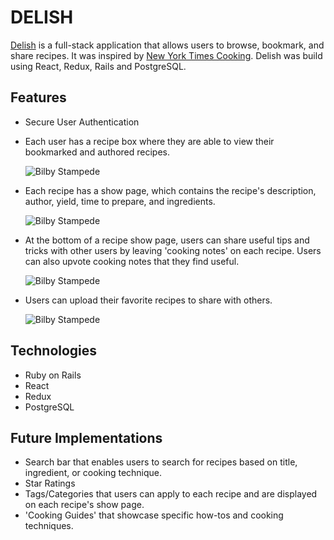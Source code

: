 # DELISH 

[Delish](https://delish-app.herokuapp.com/) is a full-stack application that allows users to browse, bookmark, and share recipes. It was inspired by [New York Times Cooking](cooking.nytimes.com). Delish was build using React, Redux, Rails and PostgreSQL. 
  

## Features 
  * Secure User Authentication 
    
  * Each user has a recipe box where they are able to view their bookmarked and authored recipes. 
  
       ![Bilby Stampede](https://i.imgur.com/NOgpj8n.jpg)
  
  * Each recipe has a show page, which contains the recipe's description, author, yield, time to prepare, and ingredients.
 
       ![Bilby Stampede](https://i.imgur.com/yDIZFbQ.jpg)
    
  * At the bottom of a recipe show page, users can share useful tips and tricks with other users by leaving 'cooking notes' on each recipe. Users can also upvote cooking notes that they find useful. 
  
       ![Bilby Stampede](https://i.imgur.com/EhPmJcu.png)
  
  * Users can upload their favorite recipes to share with others. 
  
       ![Bilby Stampede](https://i.imgur.com/6m8745X.png)
 
## Technologies 
  * Ruby on Rails 
  * React 
  * Redux 
  * PostgreSQL
  
## Future Implementations 
  * Search bar that enables users to search for recipes based on title, ingredient, or cooking technique. 
  * Star Ratings 
  * Tags/Categories that users can apply to each recipe and are displayed on each recipe's show page. 
  * 'Cooking Guides' that showcase specific how-tos and cooking techniques. 
 

